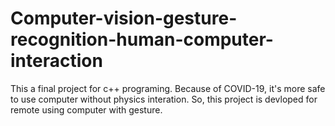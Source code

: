 # Computer-vision-gesture-recognition-human-computer-interaction

This a final project for c++ programing. Because of COVID-19, it's more safe to use computer without physics interation. So, this project is devloped for remote using computer with gesture.
